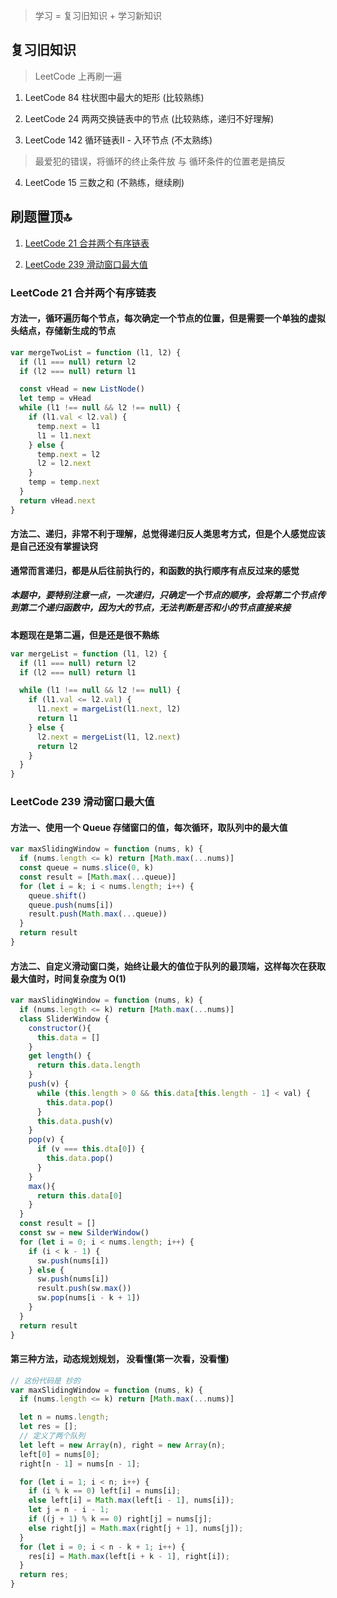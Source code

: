 > 学习 = 复习旧知识 + 学习新知识

## 复习旧知识
> LeetCode 上再刷一遍

1. LeetCode 84 柱状图中最大的矩形 (比较熟练)

2. LeetCode 24 两两交换链表中的节点 (比较熟练，递归不好理解)

3. LeetCode 142 循环链表II - 入环节点 (不太熟练)
> 最爱犯的错误，将循环的终止条件放 与 循环条件的位置老是搞反

4. LeetCode 15 三数之和 (不熟练，继续刷)


## 刷题置顶🔝

1. [LeetCode 21 合并两个有序链表](#1)

2. [LeetCode 239 滑动窗口最大值](#2)



<h3 id="1">LeetCode 21 合并两个有序链表</h3>

#### 方法一，循环遍历每个节点，每次确定一个节点的位置，但是需要一个单独的虚拟 头结点，存储新生成的节点

```JavaScript
var mergeTwoList = function (l1, l2) {
  if (l1 === null) return l2
  if (l2 === null) return l1

  const vHead = new ListNode()
  let temp = vHead
  while (l1 !== null && l2 !== null) {
    if (l1.val < l2.val) {
      temp.next = l1
      l1 = l1.next
    } else {
      temp.next = l2
      l2 = l2.next
    }
    temp = temp.next
  }
  return vHead.next
}
```


#### 方法二、递归，非常不利于理解，总觉得递归反人类思考方式，但是个人感觉应该是自己还没有掌握诀窍

**通常而言递归，都是从后往前执行的，和函数的执行顺序有点反过来的感觉**

##### 本题中，要特别注意一点，一次递归，只确定一个节点的顺序，会将第二个节点传到第二个递归函数中，因为大的节点，无法判断是否和小的节点直接来接

**本题现在是第二遍，但是还是很不熟练**

```javascript
var mergeList = function (l1, l2) {
  if (l1 === null) return l2
  if (l2 === null) return l1

  while (l1 !== null && l2 !== null) {
    if (l1.val <= l2.val) {
      l1.next = margeList(l1.next, l2)
      return l1
    } else {
      l2.next = mergeList(l1, l2.next)
      return l2
    }
  }
}
```


<h3 id="2">LeetCode 239 滑动窗口最大值</h3>

#### 方法一、使用一个 Queue 存储窗口的值，每次循环，取队列中的最大值

```javascript
var maxSlidingWindow = function (nums, k) {
  if (nums.length <= k) return [Math.max(...nums)]
  const queue = nums.slice(0, k)
  const result = [Math.max(...queue)]
  for (let i = k; i < nums.length; i++) {
    queue.shift()
    queue.push(nums[i])
    result.push(Math.max(...queue))
  }
  return result
}
```


#### 方法二、自定义滑动窗口类，始终让最大的值位于队列的最顶端，这样每次在获取最大值时，时间复杂度为 O(1)

```javascript
var maxSlidingWindow = function (nums, k) {
  if (nums.length <= k) return [Math.max(...nums)]
  class SliderWindow {
    constructor(){
      this.data = []
    }
    get length() {
      return this.data.length
    }
    push(v) {
      while (this.length > 0 && this.data[this.length - 1] < val) {
        this.data.pop()
      }
      this.data.push(v)
    }
    pop(v) {
      if (v === this.dta[0]) {
        this.data.pop()
      }
    }
    max(){
      return this.data[0]
    }
  }
  const result = []
  const sw = new SilderWindow()
  for (let i = 0; i < nums.length; i++) {
    if (i < k - 1) {
      sw.push(nums[i])
    } else {
      sw.push(nums[i])
      result.push(sw.max())
      sw.pop(nums[i - k + 1])
    }
  }
  return result
}
```


#### 第三种方法，动态规划规划， 没看懂(第一次看，没看懂)

```JavaScript
// 这份代码是 抄的
var maxSlidingWindow = function (nums, k) {
  if (nums.length <= k) return [Math.max(...nums)]

  let n = nums.length;
  let res = [];
  // 定义了两个队列
  let left = new Array(n), right = new Array(n);
  left[0] = nums[0];
  right[n - 1] = nums[n - 1];

  for (let i = 1; i < n; i++) {
    if (i % k == 0) left[i] = nums[i];
    else left[i] = Math.max(left[i - 1], nums[i]);
    let j = n - i - 1;
    if ((j + 1) % k == 0) right[j] = nums[j];
    else right[j] = Math.max(right[j + 1], nums[j]);
  }
  for (let i = 0; i < n - k + 1; i++) {
    res[i] = Math.max(left[i + k - 1], right[i]);
  }
  return res;
}
```